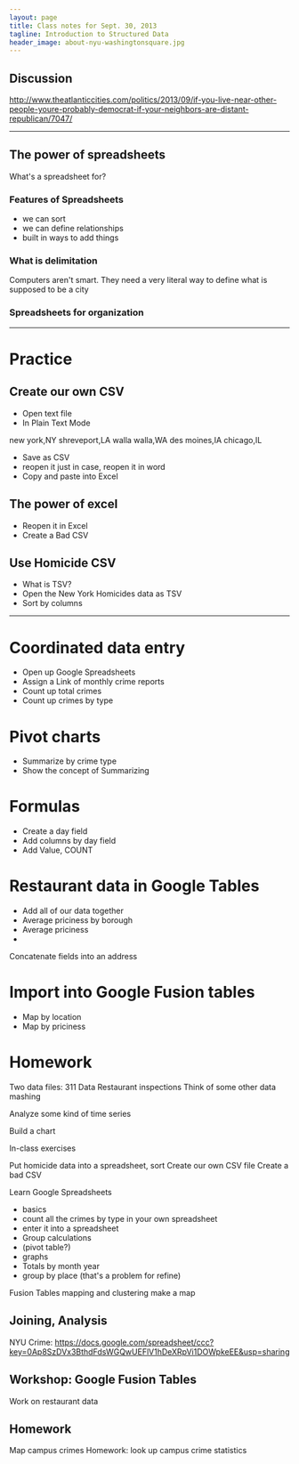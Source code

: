 ```yaml
---
layout: page
title: Class notes for Sept. 30, 2013
tagline: Introduction to Structured Data
header_image: about-nyu-washingtonsquare.jpg
---
```


## Discussion

http://www.theatlanticcities.com/politics/2013/09/if-you-live-near-other-people-youre-probably-democrat-if-your-neighbors-are-distant-republican/7047/

---------

## The power of spreadsheets

What's a spreadsheet for?


### Features of Spreadsheets
- we can sort
- we can define relationships
- built in ways to add things

### What is delimitation
Computers aren't smart. They need a very literal way to define what is supposed to be a city

### Spreadsheets for organization

-------------

# Practice

## Create our own CSV

- Open text file
- In Plain Text Mode
 
new york,NY
shreveport,LA
walla walla,WA
des moines,IA
chicago,IL

- Save as CSV
- reopen it just in case, reopen it in word
- Copy and paste into Excel

## The power of excel
- Reopen it in Excel
- Create a Bad CSV

## Use Homicide CSV

- What is TSV?
- Open the New York Homicides data as TSV
- Sort by columns

----------

# Coordinated data entry

- Open up Google Spreadsheets
- Assign a Link of monthly crime reports
- Count up total crimes
- Count up crimes by type

# Pivot charts
- Summarize by crime type
- Show the concept of Summarizing


# Formulas
- Create a day field
- Add columns by day field
- Add Value, COUNT 

# Restaurant data in Google Tables
- Add all of our data together
- Average priciness by borough
- Average priciness
- 

Concatenate fields into an address


# Import into Google Fusion tables
- Map by location
- Map by priciness







# Homework
Two data files:
311 Data
Restaurant inspections
Think of some other data mashing

Analyze some kind of time series

Build a chart






In-class exercises

Put homicide data into a spreadsheet, sort
Create our own CSV file
Create a bad CSV

Learn Google Spreadsheets
- basics
- count all the crimes by type in your own spreadsheet
- enter it into a spreadsheet
- Group calculations
- (pivot table?)
- graphs
- Totals by month year
- group by place (that's a problem for refine)

Fusion Tables mapping and clustering
make a map



## Joining, Analysis

NYU Crime:
https://docs.google.com/spreadsheet/ccc?key=0Ap8SzDVx3BthdFdsWGQwUEFlV1hDeXRpVi1DOWpkeEE&usp=sharing


## Workshop: Google Fusion Tables

Work on restaurant data


## Homework

Map campus crimes
Homework: look up campus crime statistics
